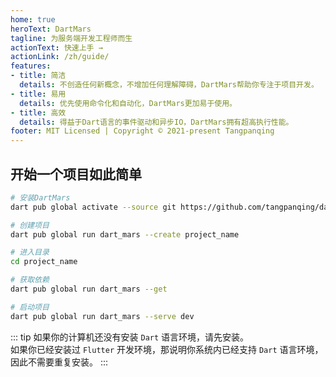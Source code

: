 ```yaml
---
home: true
heroText: DartMars
tagline: 为服务端开发工程师而生
actionText: 快速上手 →
actionLink: /zh/guide/
features:
- title: 简洁
  details: 不创造任何新概念，不增加任何理解障碍，DartMars帮助你专注于项目开发。
- title: 易用
  details: 优先使用命令化和自动化，DartMars更加易于使用。
- title: 高效
  details: 得益于Dart语言的事件驱动和异步IO，DartMars拥有超高执行性能。
footer: MIT Licensed | Copyright © 2021-present Tangpanqing
---
```


## 开始一个项目如此简单

```bash
# 安装DartMars
dart pub global activate --source git https://github.com/tangpanqing/dart_mars.git

# 创建项目
dart pub global run dart_mars --create project_name

# 进入目录
cd project_name

# 获取依赖
dart pub global run dart_mars --get 

# 启动项目
dart pub global run dart_mars --serve dev
```

::: tip
如果你的计算机还没有安装 `Dart` 语言环境，请先安装。   
如果你已经安装过 `Flutter` 开发环境，那说明你系统内已经支持 `Dart` 语言环境，因此不需要重复安装。
:::